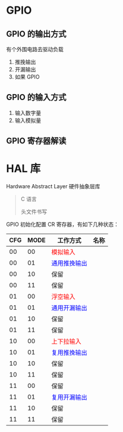 # GPIO

## GPIO 的输出方式

有个外围电路去驱动负载

1. 推挽输出
2. 开漏输出
3. 如果 GPIO

## GPIO 的输入方式

1. 输入数字量
2. 输入模拟量

## GPIO 寄存器解读

# HAL 库

Hardware Abstract Layer
硬件抽象层库

> C 语言
>
> 头文件书写

GPIO 初始化配置 CR 寄存器，有如下几种状态：

| CFG | MODE | 工作方式                             | 名称 |
| --- | ---- | ------------------------------------ | ---- |
| 00  | 00   | <font color=red>模拟输入</font>      |      |
| 00  | 01   | <font color=blue>通用推挽输出</font> |      |
| 00  | 10   | 保留                                 |      |
| 00  | 11   | 保留                                 |      |
| 01  | 00   | <font color=red>浮空输入</font>      |      |
| 01  | 01   | <font color=blue>通用开漏输出</font> |      |
| 01  | 10   | 保留                                 |      |
| 01  | 11   | 保留                                 |      |
| 10  | 00   | <font color=red>上下拉输入</font>    |      |
| 10  | 01   | <font color=blue>复用推挽输出</font> |      |
| 10  | 10   | 保留                                 |      |
| 10  | 11   | 保留                                 |      |
| 11  | 00   | 保留                                 |      |
| 11  | 01   | <font color=blue>复用开漏输出</font> |      |
| 11  | 10   | 保留                                 |      |
| 11  | 11   | 保留                                 |      |
